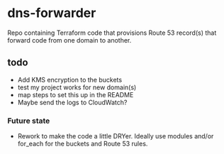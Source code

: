 # dns-forwarder
Repo containing Terraform code that provisions Route 53 record(s) that forward code from one domain to another.

## todo

- Add KMS encryption to the buckets
- test my project works for new domain(s)
- map steps to set this up in the README
- Maybe send the logs to CloudWatch?

### Future state

- Rework to make the code a little DRYer. Ideally use modules and/or for_each for the buckets and Route 53 rules.